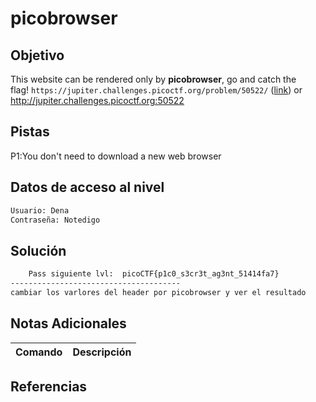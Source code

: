 # picobrowser
## Objetivo
This website can be rendered only by **picobrowser**, go and catch the flag! `https://jupiter.challenges.picoctf.org/problem/50522/` ([link](https://jupiter.challenges.picoctf.org/problem/50522/)) or http://jupiter.challenges.picoctf.org:50522
## Pistas
P1:You don't need to download a new web browser
## Datos de acceso al nivel
```bash
Usuario: Dena
Contraseña: Notedigo
```
## Solución
```bash
	Pass siguiente lvl:  picoCTF{p1c0_s3cr3t_ag3nt_51414fa7}
--------------------------------------
cambiar los varlores del header por picobrowser y ver el resultado
```
## Notas Adicionales

| Comando  | Descripción | 
|------------|--------------|

## Referencias 
